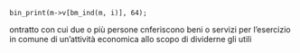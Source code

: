 	bin_print(m->v[bm_ind(m, i)], 64);
ontratto con cui due o più persone cnferiscono beni o servizi per l’esercizio in comune di un’attività economica allo scopo di dividerne gli utili